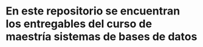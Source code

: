 # En este repositorio se encuentran los entregables del curso de maestría sistemas de bases de datos
